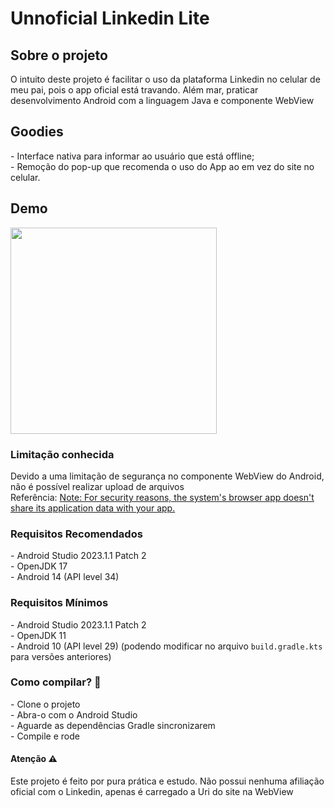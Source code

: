 # Unnoficial Linkedin Lite

<h2>Sobre o projeto</h2>
<span>O intuito deste projeto é facilitar o uso da plataforma Linkedin no celular de meu pai, pois o app oficial está travando. Além mar, praticar desenvolvimento Android com a linguagem Java e componente WebView</span>

<h2>Goodies</h2>
- Interface nativa para informar ao usuário que está offline;</br>
- Remoção do pop-up que recomenda o uso do App ao em vez do site no celular.</br>

<h2>Demo</h2>
<img width="330" src="https://github.com/JGMelon22/LinkedinLite/assets/73988556/4988bd85-9979-49f6-aec3-b176d994e080" />

<h3>Limitação conhecida</h3>
<span>Devido a uma limitação de segurança no componente WebView do Android, não é possível realizar upload de arquivos</span> <br/>
<span>Referência: <a href="https://developer.android.com/develop/ui/views/layout/webapps/webview">Note: For security reasons, the system's browser app doesn't share its application data with your app.</a></span>

<h3>Requisitos Recomendados</h3>
- Android Studio 2023.1.1 Patch 2 <br />
- OpenJDK 17 <br />
- Android 14 (API level 34) <br />

<h3>Requisitos Mínimos</h3>
- Android Studio 2023.1.1 Patch 2 <br />
- OpenJDK 11 <br />
- Android 10 (API level 29) (podendo modificar no arquivo <code>build.gradle.kts</code> para versões anteriores) <br />

<h3>Como compilar? 🚧</h3>
- Clone o projeto <br />
- Abra-o com o Android Studio <br />
- Aguarde as dependências Gradle sincronizarem <br />
- Compile e rode 

<h4>Atenção ⚠️</h4>
<span>Este projeto é feito por pura prática e estudo. Não possui nenhuma afiliação oficial com o Linkedin, apenas é carregado a Uri do site na WebView</span>
